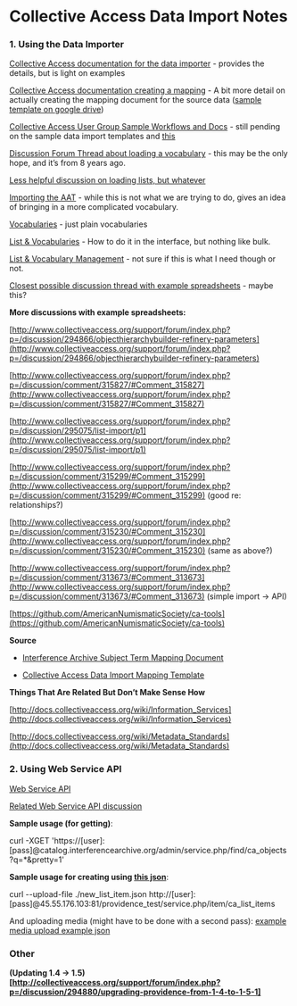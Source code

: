 Collective Access Data Import Notes
===================================

### 1. Using the Data Importer

[Collective Access documentation for the data importer](http://docs.collectiveaccess.org/wiki/Data_Importer)  -  provides the details, but is light on examples

[Collective Access documentation creating a mapping](http://docs.collectiveaccess.org/wiki/Data_Import:_Creating_and_Running_a_Mapping) - A bit more detail on actually creating the mapping document for the source data ([sample template on google drive](https://docs.google.com/spreadsheets/d/11b_0rkUTm6kTfsC81qICYI6TMlJJ_0JZR9hJODwvEr8/edit))

[Collective Access User Group Sample Workflows and Docs](https://collectiveaccessusers.wordpress.com/sample-documents/) - still pending on the sample data import templates and [this](http://emerging.commons.gc.cuny.edu/2014/11/collectiveaccess-workflow/)

[Discussion Forum Thread about loading a vocabulary](http://www.collectiveaccess.org/support/forum/index.php?p=/discussion/63/load-a-vocabulary) - this may be the only hope, and it’s from 8 years ago.

[Less helpful discussion on loading lists, but whatever](http://collectiveaccess.org/support/forum/index.php?p=/discussion/294513/generating-lists-and-vocabularies-from-imported-dataset)

[Importing the AAT](http://www.collectiveaccess.org/support/forum/?p=/discussion/147/importing-the-aat-thesaurus) - while this is not what we are trying to do, gives an idea of bringing in a more complicated vocabulary.

[Vocabularies](http://docs.collectiveaccess.org/wiki/Vocabularies) - just plain vocabularies

[List & Vocabularies](http://docs.collectiveaccess.org/wiki/Lists_and_Vocabularies) - How to do it in the interface, but nothing like bulk.

[List & Vocabulary Management](http://docs.collectiveaccess.org/wiki/List_and_Vocabulary_Management) - not sure if this is what I need though or not.

[Closest possible discussion thread with example spreadsheets](http://www.collectiveaccess.org/support/forum/index.php?p=/discussion/294645/import-mapping-issues) - maybe this?

**More discussions with example spreadsheets:**

[http://www.collectiveaccess.org/support/forum/index.php?p=/discussion/294866/objecthierarchybuilder-refinery-parameters](http://www.collectiveaccess.org/support/forum/index.php?p=/discussion/294866/objecthierarchybuilder-refinery-parameters)

[http://www.collectiveaccess.org/support/forum/index.php?p=/discussion/comment/315827/#Comment_315827](http://www.collectiveaccess.org/support/forum/index.php?p=/discussion/comment/315827/#Comment_315827)

[http://www.collectiveaccess.org/support/forum/index.php?p=/discussion/295075/list-import/p1](http://www.collectiveaccess.org/support/forum/index.php?p=/discussion/295075/list-import/p1)

[http://www.collectiveaccess.org/support/forum/index.php?p=/discussion/comment/315299/#Comment_315299](http://www.collectiveaccess.org/support/forum/index.php?p=/discussion/comment/315299/#Comment_315299) (good re: relationships?)

[http://www.collectiveaccess.org/support/forum/index.php?p=/discussion/comment/315230/#Comment_315230](http://www.collectiveaccess.org/support/forum/index.php?p=/discussion/comment/315230/#Comment_315230) (same as above?)

[http://www.collectiveaccess.org/support/forum/index.php?p=/discussion/comment/313673/#Comment_313673](http://www.collectiveaccess.org/support/forum/index.php?p=/discussion/comment/313673/#Comment_313673) (simple import -> API)

[https://github.com/AmericanNumismaticSociety/ca-tools](https://github.com/AmericanNumismaticSociety/ca-tools)

**Source**

* [Interference Archive Subject Term Mapping Document](https://docs.google.com/spreadsheets/d/11b_0rkUTm6kTfsC81qICYI6TMlJJ_0JZR9hJODwvEr8/edit#gid=0)

* [Collective Access Data Import Mapping Template](https://docs.google.com/spreadsheets/d/1hblyFxv30kL96JN7EWILLayxq1kAyvXAKVNAcG7ZAnw/edit?usp=sharing)

**Things That Are Related But Don’t Make Sense How**

[http://docs.collectiveaccess.org/wiki/Information_Services](http://docs.collectiveaccess.org/wiki/Information_Services)

[http://docs.collectiveaccess.org/wiki/Metadata_Standards](http://docs.collectiveaccess.org/wiki/Metadata_Standards)

### 2. Using Web Service API

[Web Service API](http://docs.collectiveaccess.org/wiki/Web_Service_API)

[Related Web Service API discussion](http://www.collectiveaccess.org/support/forum/index.php?p=/discussion/293482/creating-new-ca-list-items-using-the-web-service-api) 

**Sample usage (for getting)**:

curl -XGET 'https://[user]:[pass]@catalog.interferencearchive.org/admin/service.php/find/ca_objects?q=*&pretty=1'

**Sample usage for creating using [this json](https://github.com/dogrdon/ia-catalog-ingest/blob/master/notes/sample_list_item_ingest.json)**:

curl --upload-file ./new_list_item.json http://[user]:[pass]@45.55.176.103:81/providence_test/service.php/item/ca_list_items

And uploading media (might have to be done with a second pass): [example media upload example json](https://gist.github.com/stefankeidel/1280e7e0864f883b8819)

### Other

**(Updating 1.4 -> 1.5)[http://collectiveaccess.org/support/forum/index.php?p=/discussion/294880/upgrading-providence-from-1-4-to-1-5-1]**

